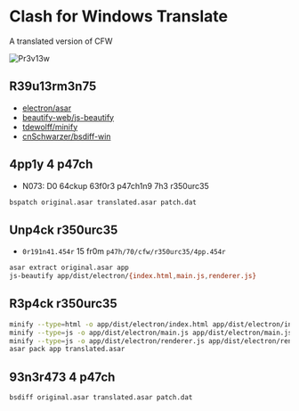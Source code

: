 # Clash for Windows Translate

A translated version of CFW

![Pr3v13w](https://github.com/zijianjiao2017/clash_for_windows_translate/raw/zh_CN/img/Preview.png)

## R39u13rm3n75
* [electron/asar](https://github.com/electron/asar)
* [beautify-web/js-beautify](https://github.com/beautify-web/js-beautify)
* [tdewolff/minify](https://github.com/tdewolff/minify)
* [cnSchwarzer/bsdiff-win](https://github.com/cnSchwarzer/bsdiff-win)

## 4pp1y 4 p47ch
* N073: D0 64ckup 63f0r3 p47ch1n9 7h3 r350urc35
````bash
bspatch original.asar translated.asar patch.dat
````

## Unp4ck r350urc35
* `0r191n41.454r` 15 fr0m `p47h/70/cfw/r350urc35/4pp.454r`
````bash
asar extract original.asar app
js-beautify app/dist/electron/{index.html,main.js,renderer.js}
````

## R3p4ck r350urc35
````bash
minify --type=html -o app/dist/electron/index.html app/dist/electron/index.html
minify --type=js -o app/dist/electron/main.js app/dist/electron/main.js
minify --type=js -o app/dist/electron/renderer.js app/dist/electron/renderer.js
asar pack app translated.asar
````

## 93n3r473 4 p47ch
````bash
bsdiff original.asar translated.asar patch.dat
````
